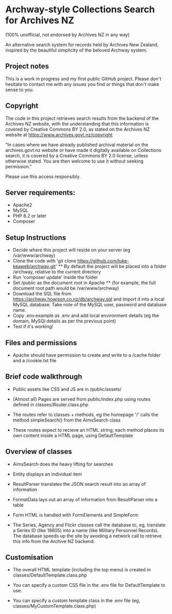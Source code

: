 # Archway-style Collections Search for Archives NZ

(100% unofficial, not endorsed by Archives NZ in any way)

An alternative search system for records held by Archives New Zealand, inspired by the beautiful simplicity of the beloved Archway system.

## Project notes

This is a work in progress and my first public GitHub project.  Please don't hesitate to contact me with any issues you find or things that don't make sense to you.

## Copyright

The code in this project retrieves search results from the backend of the Archives NZ website, with the understanding that this information is covered by Creative Commons BY 2.0, as stated on the Archives NZ website at https://www.archives.govt.nz/copyright

"In cases where we have already published archival material on the archives.govt.nz website or have made it digitally available on Collections search, it is covered by a Creative Commons BY 2.0 license, unless otherwise stated. You are then welcome to use it without seeking permission."

Please use this access responsibly.

## Server requirements: 

* Apache2
* MySQL
* PHP 8.2 or later
* Composer

## Setup Instructions

* Decide where this project will reside on your server (eg /var/www/archway)
* Clone the code with 'git clone https://github.com/luke-keaweb/archway.git'
** By default the project will be placed into a folder /archway, relative to the current directory
* Run 'composer update' inside the folder
* Set /public as the document root in Apache 
** (for example, the full document root path would be /var/www/archway)
* Download the SQL file from https://archway.howison.co.nz/db/archway.sql and import it into a local MySQL database.  Take note of the MySQL user, password and database name.
* Copy .env.example as .env and add local environment details (eg the domain, MySQl details as per the previous point)
* Test if it's working!

## Files and permissions

* Apache should have permission to create and write to a /cache folder and a /cookie.txt file

## Brief code walkthrough

* Public assets like CSS and JS are in /public/assets/

* (Almost all) Pages are served from public/index.php using routes defined in classes/Router.class.php

* The routes refer to classes + methods, eg the homepage '/' calls the method simpleSearch() from the AimsSearch class

* These routes expect to recieve an HTML string; each method places its own content inside a HTML page, using DefaultTemplate

## Overview of classes

* AimsSearch does the heavy lifting for searches

* Entity displays an individual item

* ResultParser translates the JSON search result into an array of information 

* FormatData lays out an array of information from ResultParser into a table

* Form HTML is handled with FormElements and SimpleForm

* The Series, Agency and Flickr classes call the database to, eg, translate a Series ID (like 18805) into a name (like Military Personnel Records).  The database speeds up the site by avoiding a network call to retrieve this info from the Archive NZ backend.

## Customisation

* The overall HTML template (including the top menu) is created in classes/DefaultTemplate.class.php

* You can specify a custom CSS file in the .env file for DefaultTemplate to use.

* You can specify a custom template class in the .env file (eg, classes/MyCustomTemplate.class.php)

